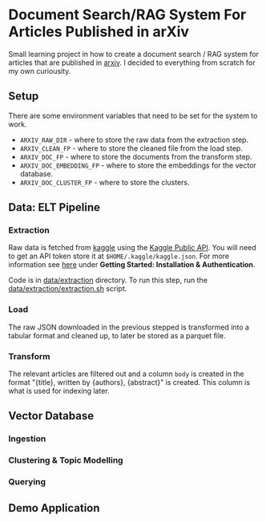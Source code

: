 # Document Search/RAG System For Articles Published in arXiv

Small learning project in how to create a document search / RAG system for articles that are published in [arxiv](https://arxiv.org/). I decided to everything from scratch for my own curiousity.


## Setup

There are some environment variables that need to be set for the system to work.

- `ARXIV_RAW_DIR` - where to store the raw data from the extraction step.
- `ARXIV_CLEAN_FP` - where to store the cleaned file from the load step.
- `ARXIV_DOC_FP` - where to store the documents from the transform step.
- `ARXIV_DOC_EMBEDDING_FP` - where to store the embeddings for the vector database.
- `ARXIV_DOC_CLUSTER_FP` - where to store the clusters.


## Data: ELT Pipeline

### Extraction

Raw data is fetched from [kaggle](https://www.kaggle.com/datasets/Cornell-University/arxiv) using the [Kaggle Public API](https://github.com/Kaggle/kaggle-api#api-credentials). You will need to get an API token store it at `$HOME/.kaggle/kaggle.json`. For more information see [here](https://www.kaggle.com/docs/api) under **Getting Started: Installation & Authentication**.

Code is in [data/extraction](./data/extraction) directory. To run this step, run the [data/extraction/extraction.sh](./data/extraction/extraction.sh) script.

### Load

The raw JSON downloaded in the previous stepped is transformed into a tabular format and cleaned up, to later be stored as a parquet file.

### Transform

The relevant articles are filtered out and a column `body` is created in the format "{title}, written by {authors}, {abstract}" is created. This column is what is used for indexing later.


## Vector Database

### Ingestion

### Clustering & Topic Modelling

### Querying


## Demo Application
